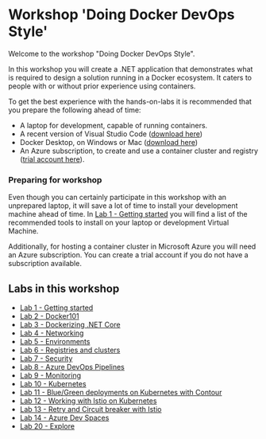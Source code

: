 # Workshop 'Doing Docker DevOps Style'

Welcome to the workshop "Doing Docker DevOps Style". 

In this workshop you will create a .NET application that demonstrates what is required to design a solution running in a Docker ecosystem. It caters to people with or without prior experience using containers.

To get the best experience with the hands-on-labs it is recommended that you prepare the following ahead of time:

- A laptop for development, capable of running containers.
- A recent version of Visual Studio Code ([download here](https://code.visualstudio.com/download))
- Docker Desktop, on Windows or Mac ([download here](https://www.docker.com/products/docker-desktop))
- An Azure subscription, to create and use a container cluster and registry ([trial account here](https://azure.microsoft.com/en-us/free/)).

### Preparing for workshop

Even though you can certainly participate in this workshop with an unprepared laptop, it will save a lot of time to install your development machine ahead of time. In [Lab 1 - Getting started](Lab1-GettingStarted.md) you will find a list of the recommended tools to install on your laptop or development Virtual Machine.

Additionally, for hosting a container cluster in Microsoft Azure you will need an Azure subscription. You can create a trial account if you do not have a subscription available.

## Labs in this workshop

- [Lab 1 - Getting started](Lab1-GettingStarted.md)
- [Lab 2 - Docker101](Lab2-Docker101.md)
- [Lab 3 - Dockerizing .NET Core](Lab3-DockerizingNETCore.md)
- [Lab 4 - Networking](Lab4-Networking.md)
- [Lab 5 - Environments](/Lab5-Environments.md)
- [Lab 6 - Registries and clusters](Lab6-RegistriesClusters.md)
- [Lab 7 - Security](Lab7-Security.md)
- [Lab 8 - Azure DevOps Pipelines](Lab8-AzDOPipelines.md)
- [Lab 9 - Monitoring](Lab9-Monitoring.md)
- [Lab 10 - Kubernetes](Lab10-Kubernetes.md)
- [Lab 11 - Blue/Green deployments on Kubernetes with Contour](Lab11-BlueGreen.md)
- [Lab 12 - Working with Istio on Kubernetes](Lab12-Istio.md)
- [Lab 13 - Retry and Circuit breaker with Istio](Lab12-Istio.md)
- [Lab 14 - Azure Dev Spaces](Lab14-AzureDevSpaces.md)
- [Lab 20 - Explore](Lab10-Explore.md)
